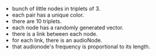 - bunch of little nodes in triplets of 3.
- each pair has a unique color.
- there are 10 triplets.
- each node has a randomly generated vector.
- there is a link between each node.
- for each link, there is an audioNode.
- that audionode's frequency is proportional to its length.
